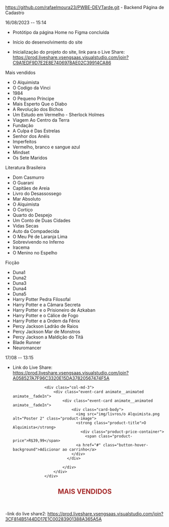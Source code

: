https://github.com/rafaelmoura23/PWBE-DEVTarde.git   - Backend Página de Cadastro

16/08/2023 -- 15:14
- Protótipo da página Home no Figma concluída
- Início do desenvolvimento do site

- Inicialização do projeto do site, link para o Live Share: https://prod.liveshare.vsengsaas.visualstudio.com/join?C9A1EDF9D7E2E8E7406978AE02C39914CA86

Mais vendidos
- O Alquimista
- O Codigo da Vinci
- 1984
- O Pequeno Príncipe
- Mais Esperto Que o Diabo
- A Revolução dos Bichos
- Um Estudo em Vermelho - Sherlock Holmes
- Viagem Ao Centro da Terra
- Fundação
- A Culpa é Das Estrelas
- Senhor dos Anéis
- Imperfeitos
- Vermelho, branco e sangue azul
- Mindset
- Os Sete Maridos


Literatura Brasileira

- Dom Casmurro
- O Guarani
- Capitães de Areia
- Livro do Desassossego
- Mar Absoluto
- O Alquimista
- O Cortiço
- Quarto do Despejo
- Um Conto de Duas Cidades
- Vidas Secas
- Auto da Compadecida
- O Meu Pé de Laranja Lima
- Sobrevivendo no Inferno
- Iracema
- O Menino no Espelho


Ficção

- Duna1
- Duna2
- Duna3
- Duna4
- Duna5
- Harry Potter Pedra Filosofal
- Harry Potter e a Câmara Secreta
- Harry Potter e o Prisioneiro de Azkaban
- Harry Potter e o Cálice de Fogo
- Harry Potter e a Ordem da Fênix
- Percy Jackson Ladrão de Raios
- Percy Jackson Mar de Monstros
- Percy Jackson a Maldição do Titã
- Blade Runner
- Neuromancer


17/08 -- 13:15
- Link do Live Share: https://prod.liveshare.vsengsaas.visualstudio.com/join?A058527A7F96C3320E15DA37820567474F5A


                    <div class="col-md-3">
                        <div class="event-card animate__animated animate__fadeIn">
                            <div class="event-card animate__animated animate__fadeIn">
                                <div class="card-body">
                                  <img src="img/livros/o Alquimista.png alt="Poster 2" class="product-image">
                                  <strong class="product-title">O Alquimista</strong>
                                    <div class="product-price-container">
                                      <span class="product-price">R$39,99</span>
                                  <a href="#" class="button-hover-background">Adicionar ao carrinho</a>
                                </div>
                              </div>
                                
                            </div>
                        </div>
                    </div>

<div class="container-fluid">
    <h2 style="display: flex; justify-content: center; color: brown">MAIS VENDIDOS</h2><br>
    <div id="cardCarousel" class="carousel slide" data-ride="carousel">
        <div class="carousel-inner">
            <div class="carousel-item active">
                <div class="row">

-link do live share2: https://prod.liveshare.vsengsaas.visualstudio.com/join?3CF814B5144DD17E1C00283901388A365A5A
